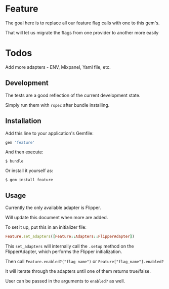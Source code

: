 # Feature

The goal here is to replace all our feature flag calls with one to this
gem's.

That will let us migrate the flags from one provider to another more easily

# Todos

Add more adapters - ENV, Mixpanel, Yaml file, etc.

## Development

The tests are a good reflection of the current development state.

Simply run them with `rspec` after bundle installing.

## Installation

Add this line to your application's Gemfile:

```ruby
gem 'feature'
```

And then execute:

    $ bundle

Or install it yourself as:

    $ gem install feature

## Usage

Currently the only available adapter is Flipper.

Will update this document when more are added.

To set it up, put this in an initializer file:

```ruby
Feature.set_adapters([Feature::Adapters::FlipperAdapter])
```

This `set_adapters` will internally call the `.setup` method on the FlipperAdapter, which performs the Flipper initialization.

Then call `Feature.enabled?("flag name")` or `Feature["flag_name"].enabled?`

It will iterate through the adapters until one of them returns true/false.

User can be passed in the arguments to `enabled?` as well.